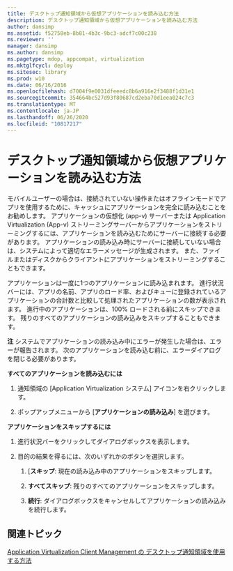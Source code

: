 ```yaml
---
title: デスクトップ通知領域から仮想アプリケーションを読み込む方法
description: デスクトップ通知領域から仮想アプリケーションを読み込む方法
author: dansimp
ms.assetid: f52758eb-8b81-4b3c-9bc3-adcf7c00c238
ms.reviewer: ''
manager: dansimp
ms.author: dansimp
ms.pagetype: mdop, appcompat, virtualization
ms.mktglfcycl: deploy
ms.sitesec: library
ms.prod: w10
ms.date: 06/16/2016
ms.openlocfilehash: d7004f9e0031dfeeedc8b6a916e2f3488f1d31e1
ms.sourcegitcommit: 354664bc527d93f80687cd2eba70d1eea024c7c3
ms.translationtype: MT
ms.contentlocale: ja-JP
ms.lasthandoff: 06/26/2020
ms.locfileid: "10817217"
---
```

# デスクトップ通知領域から仮想アプリケーションを読み込む方法


モバイルユーザーの場合は、接続されていない操作またはオフラインモードでアプリを使用するために、キャッシュにアプリケーションを完全に読み込むことをお勧めします。 アプリケーションの仮想化 (app-v) サーバーまたは Application Virtualization (App-v) ストリーミングサーバーからアプリケーションをストリーミングするには、アプリケーションを読み込むためにサーバーに接続する必要があります。 アプリケーションの読み込み時にサーバーに接続していない場合は、システムによって適切なエラーメッセージが生成されます。 また、ファイルまたはディスクからクライアントにアプリケーションをストリーミングすることもできます。

アプリケーションは一度に1つのアプリケーションに読み込まれます。 進行状況バーには、アプリの名前、アプリのロード率、およびキューに登録されているアプリケーションの合計数と比較して処理されたアプリケーションの数が表示されます。 進行中のアプリケーションは、100% ロードされる前にスキップできます。 残りのすべてのアプリケーションの読み込みをスキップすることもできます。

**注** システムでアプリケーションの読み込み中にエラーが発生した場合は、エラーが報告されます。 次のアプリケーションを読み込む前に、エラーダイアログを閉じる必要があります。

 

**すべてのアプリケーションを読み込むには**

1.  通知領域の [Application Virtualization システム] アイコンを右クリックします。

2.  ポップアップメニューから [**アプリケーションの読み込み**] を選びます。

**アプリケーションをスキップするには**

1.  進行状況バーをクリックしてダイアログボックスを表示します。

2.  目的の結果を得るには、次のいずれかのボタンを選択します。

    1.  [**スキップ**: 現在の読み込み中のアプリケーションをスキップします。

    2.  **すべてスキップ**: 残りのすべてのアプリケーションをスキップします。

    3.  **続行**: ダイアログボックスをキャンセルしてアプリケーションの読み込みを続行します。

## 関連トピック


[Application Virtualization Client Management の デスクトップ通知領域を使用する方法](how-to-use-the-desktop-notification-area-for-application-virtualization-client-management.md)

 

 





